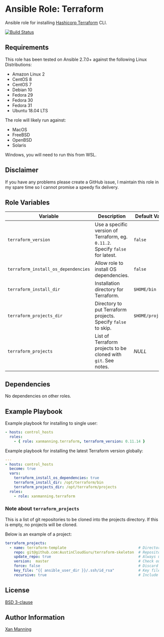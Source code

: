# Ansible Role: Terraform

Ansible role for installing [Hashicorp Terraform](https://www.terraform.io/) CLI.

[![Build Status](https://www.travis-ci.org/PyratLabs/ansible-role-terraform-controller.svg?branch=master)](https://www.travis-ci.org/PyratLabs/ansible-role-terraform-controller)

## Requirements

This role has been tested on Ansible 2.7.0+ against the following Linux Distributions:

  - Amazon Linux 2
  - CentOS 8
  - CentOS 7
  - Debian 10
  - Fedora 29
  - Fedora 30
  - Fedora 31
  - Ubuntu 18.04 LTS

The role will likely run against:

  - MacOS
  - FreeBSD
  - OpenBSD
  - Solaris

Windows, you will need to run this from WSL.

## Disclaimer

If you have any problems please create a GitHub issue, I maintain this role in
my spare time so I cannot promise a speedy fix delivery.

## Role Variables


| Variable                            | Description                                                                    | Default Value             |
|-------------------------------------|--------------------------------------------------------------------------------|---------------------------|
| `terraform_version`                 | Use a specific version of Terraform, eg. `0.11.2`. Specify `false` for latest. | `false`                   |
| `terraform_install_os_dependencies` | Allow role to install OS dependencies.                                         | `false`                   |
| `terraform_install_dir`             | Installation directory for Terraform.                                          | `$HOME/bin`               |
| `terraform_projects_dir`            | Directory to put Terraform projects. Specify `false` to skip.                  | `$HOME/projects`          |
| `terraform_projects`                | List of Terraform projects to be cloned with `git`. See notes.                 | _NULL_                    |

## Dependencies

No dependencies on other roles.

## Example Playbook

Example playbook for installing to single user:

```yaml
- hosts: control_hosts
  roles:
    - { role: xanmanning.terraform, terraform_version: 0.11.14 }
```

Example playbook for installing the latest Terraform version globally:

```yaml
---
- hosts: control_hosts
  become: true
  vars:
    terraform_install_os_dependencies: true
    terraform_install_dir: /opt/terraform/bin
    terraform_projects_dir: /opt/terraform/projects
  roles:
    - role: xanmanning.terraform
```

### Note about `terraform_projects`

This is a list of git repositories to be cloned into the projects directory.
If this is empty, no projects will be cloned.

Below is an example of a project:

```yaml
terraform_projects:
  - name: terraform-template                                 # Directory name to clone into
    repo: git@github.com:AustinCloudGuru/terraform-skeleton  # Repository to clone
    update_repo: true                                        # Always update local copy of repo
    version:  master                                         # Check out this version of the repo
    force: false                                             # Discard any existing working copy of the repo
    key_file: "{{ ansible_user_dir }}/.ssh/id_rsa"           # Key file to use to clone the repo
    recursive: true                                          # Include submodules in clone
```

## License

[BSD 3-clause](LICENSE.txt)

## Author Information

[Xan Manning](https://xan.manning.io/)

